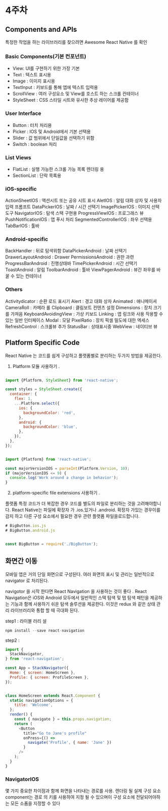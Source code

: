 
# 4주차

## Components and APIs

특정한 작업을 하는 라이브러리를 찾으려면 Awesome React Native 를 확인

### Basic Components(기본 컨포넌트)
* View:  UI를 구현하기 위한 가장 기본
* Text : 텍스트 표시용 
* Image : 이미지 표시용
* TextInput : 키보드를 통해 엡에 텍스트 입력용
* ScrollView : 여러 구성요소 및 View를 호스트 하는 스크롤 컨테이너
* StyleSheet : CSS 스타일 시트와 유사한 추상 레이어를 제공함

### User Interface
* Button :  터치 처리용
* Picker : IOS 및 Android에서 기본 선택용
* Slider : 값 범위에서 단일값을 선택하기 위함
* Switch : boolean 처리

### List Views
* FlatList : 실행 가능한 스크롤 가능 목록 렌더링 용
* SectionList : 단락 목록용

### iOS-specific
ActionSheetIOS : 액션시트 또는 공유 시트 표시
AletIOS : 알림 대화 상자 및 사용자 입력 프롬프트
DataPickerIOS : 날짜 / 시간 선택기
ImagePickerIOS : 이미지 선택 도구
NavigatorIOS : 탐색 스택 구현용
ProgressViewIOS : 프로그래스 뷰
PushNotificationIOS : 앱 푸시 처리
SegmentedControllerIOS : 좌우 선택용
TabBarIOS : 툴바

### Android-specific
BackHandler : 뒤로 탐색위함
DataPickerAndroid : 날짜 선택기
DrawerLayoutAndroid : Drawer 
PermissionsAndroid : 권한 과련
ProgressBarAndroid : 진행상태바
TimePickerAndroid : 시간 선택기
ToastAndroid : 알림
ToolbarAndroid : 툴바 
ViewPagerAndroid : 뷰간 좌우를 바꿀 수 있는 컨테이너

### Others
Activitydicator : 순환 로드 표시기
Alert : 경고 대화 상자
Animated : 애니메이셔
CameraRoll : 카메라 롤
Clipboard : 클림보트 컨텐츠 설정
Dimensions : 장치 크기를 가져음
KeyboardAvoidingView : 가상 키보드
Linking : 앱 링크와 사용 작용할 수 있는 일반 인터페이스
Modal : 모달
PixelRatio : 장치 픽셀 밀도에 대한 엑세스
RefreshControl : 스크롤뷰 추가
StatusBar : 상태표시중
WebView : 네이티브 뷰


## Platform Specific Code

React Native 는 코드를 쉽게 구성하고 풀랫폼별로 분리하는 두가지 방법을 제공한다.

1. Platform 모듈 사용하기 .

```javascript

import {Platform, StyleSheet} from 'react-native';

const styles = StyleSheet.create({
  container: {
    flex: 1,
    ...Platform.select({
      ios: {
        backgroundColor: 'red',
      },
      android: {
        backgroundColor: 'blue',
      },
    }),
  },
});

```


```javascript

import {Platform} from 'react-native';

const majorVersionIOS = parseInt(Platform.Version, 10);
if (majorVersionIOS <= 9) {
  console.log('Work around a change in behavior');
}

```

2. platform-specific file extensions 사용하기 .

플랫폼 특정 코드가 더 복잡한 경우 코드를 별도의 파일로 분리하는 것을 고려해야합니다. 
React Native는 파일에 확장자 가 .ios.있거나 .android.
확장자 가있는 경우이를 감지 하고 다른 구성 요소에서 필요한 경우 관련 플랫폼 파일을로드합니다.






```javascript
# BigButton.ios.js
# BigButton.android.js


const BigButton = require('./BigButton');

```


## 화면간 이동
모바일 앱은 거의 단일 화면으로 구성된다.
여러 화면의 표시 및 관리는 일반적으로 navigator 로 처리된다.

navigotor 을 시작 한다면 React Navigation 을 사용하는 것이 좋다 .
React Navigation은 iOS와 Android 모두에서 일반적인 스택 탐색 및 탭 탐색 
패턴을 제공하는 기능과 함께 사용하기 쉬운 탐색 솔루션을 제공한다. 
이것은 redux 와 같은 상태 관리 라이브러리와 통합 할 때 극대화 된다.

step1 : 라이블 러리 설
```javascript
npm install --save react-navigation
```

step2 : 
```javascript 
import {
  StackNavigator,
} from 'react-navigation';

const App = StackNavigator({
  Home: { screen: HomeScreen },
  Profile: { screen: ProfileScreen },
});


class HomeScreen extends React.Component {
  static navigationOptions = {
    title: 'Welcome',
  };
  render() {
    const { navigate } = this.props.navigation;
    return (
      <Button
        title="Go to Jane's profile"
        onPress={() =>
          navigate('Profile', { name: 'Jane' })
        }
      />
    );
  }
}
```

### NavigatorIOS
몇 가지 중요한 차이점과 함께 화면을 나타내는 경로를 사용. 
렌더링 될 실제 구성 요소 component는 경로 의 키를 사용하여 지정 될 수 있으며이 구성 요소에 전달되어야하는 모든 소품을 지정할 수 있다 









